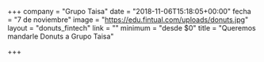 +++
company = "Grupo Taisa"
date = "2018-11-06T15:18:05+00:00"
fecha = "7 de noviembre"
image = "https://edu.fintual.com/uploads/donuts.jpg"
layout = "donuts_fintech"
link = ""
minimum = "desde $0"
title = "Queremos mandarle Donuts a Grupo Taisa"

+++
